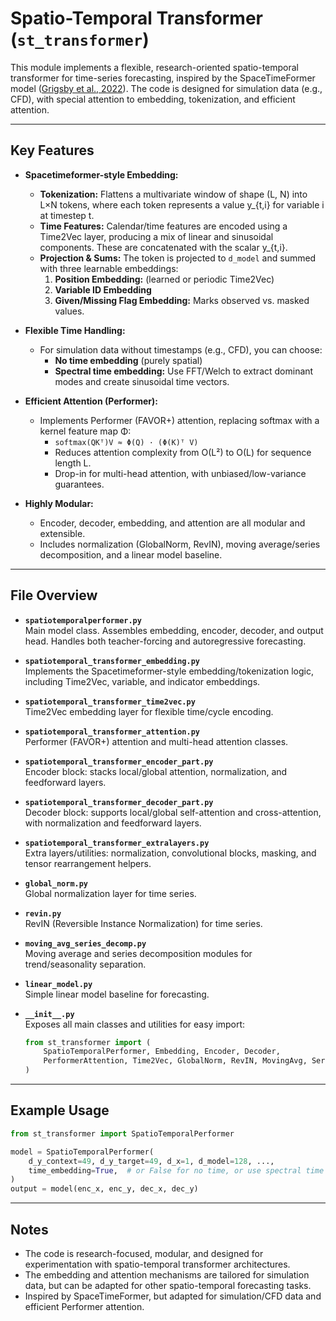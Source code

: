 # Spatio-Temporal Transformer (`st_transformer`)

This module implements a flexible, research-oriented spatio-temporal transformer for time-series forecasting, inspired by the SpaceTimeFormer model ([Grigsby et al., 2022](https://arxiv.org/abs/2201.00051)). The code is designed for simulation data (e.g., CFD), with special attention to embedding, tokenization, and efficient attention.

---

## Key Features

- **Spacetimeformer-style Embedding:**  
  - **Tokenization:** Flattens a multivariate window of shape (L, N) into L×N tokens, where each token represents a value y_{t,i} for variable i at timestep t.
  - **Time Features:** Calendar/time features are encoded using a Time2Vec layer, producing a mix of linear and sinusoidal components. These are concatenated with the scalar y_{t,i}.
  - **Projection & Sums:** The token is projected to `d_model` and summed with three learnable embeddings:
    1. **Position Embedding:** (learned or periodic Time2Vec)
    2. **Variable ID Embedding**
    3. **Given/Missing Flag Embedding:** Marks observed vs. masked values.

- **Flexible Time Handling:**  
  - For simulation data without timestamps (e.g., CFD), you can choose:
    - **No time embedding** (purely spatial)
    - **Spectral time embedding:** Use FFT/Welch to extract dominant modes and create sinusoidal time vectors.

- **Efficient Attention (Performer):**  
  - Implements Performer (FAVOR+) attention, replacing softmax with a kernel feature map Φ:
    - `softmax(QKᵀ)V ≈ Φ(Q) · (Φ(K)ᵀ V)`
    - Reduces attention complexity from O(L²) to O(L) for sequence length L.
    - Drop-in for multi-head attention, with unbiased/low-variance guarantees.

- **Highly Modular:**  
  - Encoder, decoder, embedding, and attention are all modular and extensible.
  - Includes normalization (GlobalNorm, RevIN), moving average/series decomposition, and a linear model baseline.

---

## File Overview

- **`spatiotemporalperformer.py`**  
  Main model class. Assembles embedding, encoder, decoder, and output head. Handles both teacher-forcing and autoregressive forecasting.

- **`spatiotemporal_transformer_embedding.py`**  
  Implements the Spacetimeformer-style embedding/tokenization logic, including Time2Vec, variable, and indicator embeddings.

- **`spatiotemporal_transformer_time2vec.py`**  
  Time2Vec embedding layer for flexible time/cycle encoding.

- **`spatiotemporal_transformer_attention.py`**  
  Performer (FAVOR+) attention and multi-head attention classes.

- **`spatiotemporal_transformer_encoder_part.py`**  
  Encoder block: stacks local/global attention, normalization, and feedforward layers.

- **`spatiotemporal_transformer_decoder_part.py`**  
  Decoder block: supports local/global self-attention and cross-attention, with normalization and feedforward layers.

- **`spatiotemporal_transformer_extralayers.py`**  
  Extra layers/utilities: normalization, convolutional blocks, masking, and tensor rearrangement helpers.

- **`global_norm.py`**  
  Global normalization layer for time series.

- **`revin.py`**  
  RevIN (Reversible Instance Normalization) for time series.

- **`moving_avg_series_decomp.py`**  
  Moving average and series decomposition modules for trend/seasonality separation.

- **`linear_model.py`**  
  Simple linear model baseline for forecasting.

- **`__init__.py`**  
  Exposes all main classes and utilities for easy import:
  ```python
  from st_transformer import (
      SpatioTemporalPerformer, Embedding, Encoder, Decoder,
      PerformerAttention, Time2Vec, GlobalNorm, RevIN, MovingAvg, SeriesDecomposition, LinearModel, ...
  )
  ```

---

## Example Usage

```python
from st_transformer import SpatioTemporalPerformer

model = SpatioTemporalPerformer(
    d_y_context=49, d_y_target=49, d_x=1, d_model=128, ...,
    time_embedding=True,  # or False for no time, or use spectral time
)
output = model(enc_x, enc_y, dec_x, dec_y)
```

---

## Notes

- The code is research-focused, modular, and designed for experimentation with spatio-temporal transformer architectures.
- The embedding and attention mechanisms are tailored for simulation data, but can be adapted for other spatio-temporal forecasting tasks.
- Inspired by SpaceTimeFormer, but adapted for simulation/CFD data and efficient Performer attention.
